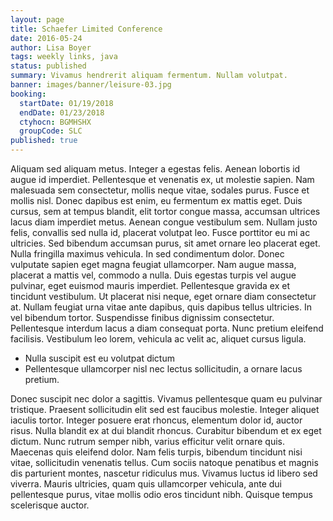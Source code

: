 ```yaml
---
layout: page
title: Schaefer Limited Conference
date: 2016-05-24
author: Lisa Boyer
tags: weekly links, java
status: published
summary: Vivamus hendrerit aliquam fermentum. Nullam volutpat.
banner: images/banner/leisure-03.jpg
booking:
  startDate: 01/19/2018
  endDate: 01/23/2018
  ctyhocn: BGMHSHX
  groupCode: SLC
published: true
---
```

Aliquam sed aliquam metus. Integer a egestas felis. Aenean lobortis id augue id imperdiet. Pellentesque et venenatis ex, ut molestie sapien. Nam malesuada sem consectetur, mollis neque vitae, sodales purus. Fusce et mollis nisl. Donec dapibus est enim, eu fermentum ex mattis eget. Duis cursus, sem at tempus blandit, elit tortor congue massa, accumsan ultrices lacus diam imperdiet metus. Aenean congue vestibulum sem. Nullam justo felis, convallis sed nulla id, placerat volutpat leo. Fusce porttitor eu mi ac ultricies. Sed bibendum accumsan purus, sit amet ornare leo placerat eget.
Nulla fringilla maximus vehicula. In sed condimentum dolor. Donec vulputate sapien eget magna feugiat ullamcorper. Nam augue massa, placerat a mattis vel, commodo a nulla. Duis egestas turpis vel augue pulvinar, eget euismod mauris imperdiet. Pellentesque gravida ex et tincidunt vestibulum. Ut placerat nisi neque, eget ornare diam consectetur at. Nullam feugiat urna vitae ante dapibus, quis dapibus tellus ultricies. In vel bibendum tortor. Suspendisse finibus dignissim consectetur. Pellentesque interdum lacus a diam consequat porta. Nunc pretium eleifend facilisis. Vestibulum leo lorem, vehicula ac velit ac, aliquet cursus ligula.

* Nulla suscipit est eu volutpat dictum
* Pellentesque ullamcorper nisl nec lectus sollicitudin, a ornare lacus pretium.

Donec suscipit nec dolor a sagittis. Vivamus pellentesque quam eu pulvinar tristique. Praesent sollicitudin elit sed est faucibus molestie. Integer aliquet iaculis tortor. Integer posuere erat rhoncus, elementum dolor id, auctor risus. Nulla blandit ex at dui blandit rhoncus. Curabitur bibendum et ex eget dictum. Nunc rutrum semper nibh, varius efficitur velit ornare quis. Maecenas quis eleifend dolor. Nam felis turpis, bibendum tincidunt nisi vitae, sollicitudin venenatis tellus. Cum sociis natoque penatibus et magnis dis parturient montes, nascetur ridiculus mus. Vivamus luctus id libero sed viverra. Mauris ultricies, quam quis ullamcorper vehicula, ante dui pellentesque purus, vitae mollis odio eros tincidunt nibh. Quisque tempus scelerisque auctor.
